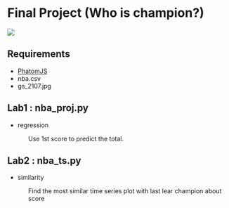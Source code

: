 <h1>Final Project (Who is champion?)</h1>
<img src="http://p1.img.cctvpic.com/photoworkspace/contentimg/2016/06/10/2016061018325684558.jpg">
<p>
    <h2>Requirements</h2>   
    <ul class="mylist">
        <li><a href="http://phantomjs.org/download.html">PhatomJS</a></li>
        <li>nba.csv</li>
        <li>gs_2107.jpg</li>
    </ul>
    <h2>Lab1 : nba_proj.py</h2>   
    <ul class="mylist">
        <li>regression</li>
        <ul class="about">
            <a>Use 1st score to predict the total.</a>
        </ul>
    </ul>
    <h2>Lab2 : nba_ts.py</h2>
    <ul class="mylist">
        <li>similarity</li>   
        <ul class="about">
            <a>Find the most similar time series plot with last lear champion about score</a>
        </ul>
    </ul>
</p>
